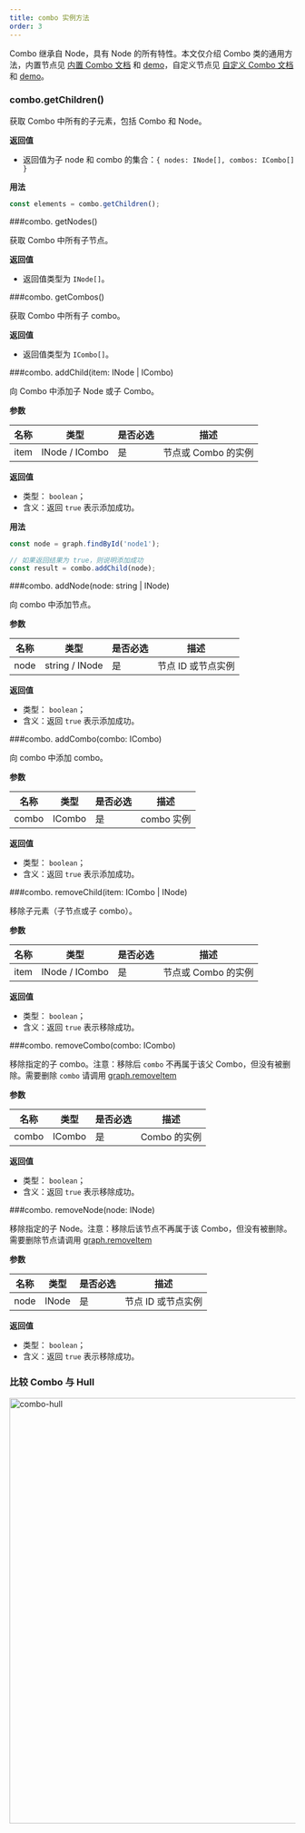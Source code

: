 ```yaml
---
title: combo 实例方法
order: 3
---
```


Combo 继承自 Node，具有 Node 的所有特性。本文仅介绍 Combo 类的通用方法，内置节点见 [内置 Combo 文档](/zh/docs/manual/middle/elements/combos/defaultCombo) 和 [demo](/zh/examples/item/defaultCombos)，自定义节点见 [自定义 Combo 文档](/zh/docs/manual/middle/elements/combos/custom-combo) 和 [demo](/zh/examples/item/customCombo)。

### combo.getChildren()

获取 Combo 中所有的子元素，包括 Combo 和 Node。

**返回值**

- 返回值为子 node 和 combo 的集合：`{ nodes: INode[], combos: ICombo[] }`

**用法**

```javascript
const elements = combo.getChildren();
```

###combo. getNodes()

获取 Combo 中所有子节点。

**返回值**

- 返回值类型为 `INode[]`。

###combo. getCombos()

获取 Combo 中所有子 combo。

**返回值**

- 返回值类型为 `ICombo[]`。

###combo. addChild(item: INode | ICombo)

向 Combo 中添加子 Node 或子 Combo。

**参数**

| 名称 | 类型           | 是否必选 | 描述                |
| ---- | -------------- | -------- | ------------------- |
| item | INode / ICombo | 是       | 节点或 Combo 的实例 |

**返回值**

- 类型： `boolean`；
- 含义：返回 `true` 表示添加成功。

**用法**

```javascript
const node = graph.findById('node1');

// 如果返回结果为 true，则说明添加成功
const result = combo.addChild(node);
```

###combo. addNode(node: string | INode)

向 combo 中添加节点。

**参数**

| 名称 | 类型           | 是否必选 | 描述               |
| ---- | -------------- | -------- | ------------------ |
| node | string / INode | 是       | 节点 ID 或节点实例 |

**返回值**

- 类型： `boolean`；
- 含义：返回 `true` 表示添加成功。

###combo. addCombo(combo: ICombo)

向 combo 中添加 combo。

**参数**

| 名称  | 类型   | 是否必选 | 描述       |
| ----- | ------ | -------- | ---------- |
| combo | ICombo | 是       | combo 实例 |

**返回值**

- 类型： `boolean`；
- 含义：返回 `true` 表示添加成功。

###combo. removeChild(item: ICombo | INode)

移除子元素（子节点或子 combo）。

**参数**

| 名称 | 类型           | 是否必选 | 描述                |
| ---- | -------------- | -------- | ------------------- |
| item | INode / ICombo | 是       | 节点或 Combo 的实例 |

**返回值**

- 类型： `boolean`；
- 含义：返回 `true` 表示移除成功。

###combo. removeCombo(combo: ICombo)

移除指定的子 combo。注意：移除后 `combo` 不再属于该父 Combo，但没有被删除。需要删除 `combo` 请调用 [graph.removeItem](/zh/docs/api/Graph#removeitemitem)

**参数**

| 名称  | 类型   | 是否必选 | 描述         |
| ----- | ------ | -------- | ------------ |
| combo | ICombo | 是       | Combo 的实例 |

**返回值**

- 类型： `boolean`；
- 含义：返回 `true` 表示移除成功。

###combo. removeNode(node: INode)

移除指定的子 Node。注意：移除后该节点不再属于该 Combo，但没有被删除。需要删除节点请调用 [graph.removeItem](/zh/docs/api/Graph#removeitemitem)

**参数**

| 名称 | 类型  | 是否必选 | 描述               |
| ---- | ----- | -------- | ------------------ |
| node | INode | 是       | 节点 ID 或节点实例 |

**返回值**

- 类型： `boolean`；
- 含义：返回 `true` 表示移除成功。

### 比较 Combo 与 Hull

<img src='https://gw.alipayobjects.com/mdn/rms_f8c6a0/afts/img/A*08b2SZIUX1oAAAAAAAAAAAAAARQnAQ' alt='combo-hull' width='750'/>
